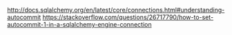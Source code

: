 http://docs.sqlalchemy.org/en/latest/core/connections.html#understanding-autocommit
https://stackoverflow.com/questions/26717790/how-to-set-autocommit-1-in-a-sqlalchemy-engine-connection
